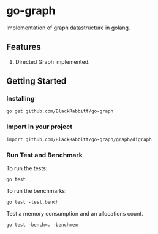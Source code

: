 # go-graph

Implementation of graph datastructure in golang.

## Features
1. Directed Graph implemented.

## Getting Started

### Installing

```
go get github.com/BlackRabbitt/go-graph
```

### Import in your project

```
import github.com/BlackRabbitt/go-graph/graph/digraph
```

### Run Test and Benchmark

To run the tests:
```
go test
```

To run the benchmarks:
```
go test -test.bench 
```

Test a memory consumption and an allocations count. 
```
go test -bench=. -benchmem
```
